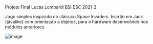 Projeto Final Lucas Lombardi BSI ESC 2021-2

Jogo simples inspirado no clássico Space Invaders.
Escrito em Jack (javalike) com orientação a objetos, para o hardware desenvolvido nos módulos anteriores.

![image](https://user-images.githubusercontent.com/62450459/199354477-6608d580-e456-433d-993b-8855d0095ca9.png)
